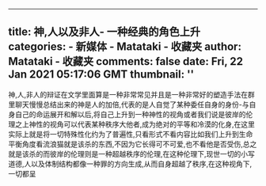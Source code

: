 
---
title: 神,人以及非人- 一种经典的角色上升
categories: 
    - 新媒体
    - Matataki - 收藏夹
author: Matataki - 收藏夹
comments: false
date: Fri, 22 Jan 2021 05:17:06 GMT
thumbnail: ''
---

<div>   
神,人,非人的辩证在文学里面算是一种非常常见并且是一种非常好的塑造手法在群里聊天慢慢总结出来的神是人的加倍,代表的是人自觉了某种委任自身的身份-与自身自己的命运展开和解以后,将自己上升到一种神性的视角或者我们说是彼岸的伦理之上神性的视角可以代表某种秩序大他者,成为绝对的平等和冷漠的化身,在这里实际上就是将一切特殊性化约为了普遍性,只看形式不看内容比如我们上升到生命平衡角度看流浪猫就是该杀的东西,不因为它长得可不可爱,也不看他是否受伤,总之就是该杀的而彼岸的伦理则是一种超越秩序的伦理,在这种伦理下,现世一切的小写道德,人以及体制结构都像一种罪的方向生成,从而自身超越了秩序,在这种视角下,一切都呈  
</div>
            